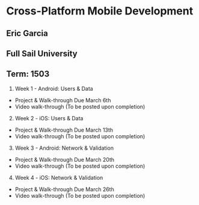 # Cross-Platform Mobile Development
## Eric Garcia
## Full Sail University
## Term: 1503

1. Week 1 - Android: Users & Data
  * Project & Walk-through Due March 6th
  * Video walk-through (To be posted upon completion)
  
2. Week 2 - iOS: Users & Data
  * Project & Walk-through Due March 13th
  * Video walk-through (To be posted upon completion)

3. Week 3 - Android: Network & Validation
  * Project & Walk-through Due March 20th
  * Video walk-through (To be posted upon completion)

4. Week 4 - iOS: Network & Validation
  * Project & Walk-through Due March 26th
  * Video walk-through (To be posted upon completion)